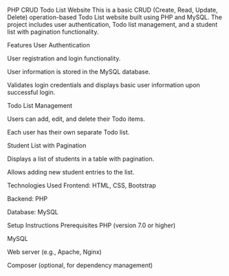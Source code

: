 PHP CRUD Todo List Website
This is a basic CRUD (Create, Read, Update, Delete) operation-based Todo List website built using PHP and MySQL. The project includes user authentication, Todo list management, and a student list with pagination functionality.

Features
User Authentication

User registration and login functionality.

User information is stored in the MySQL database.

Validates login credentials and displays basic user information upon successful login.

Todo List Management

Users can add, edit, and delete their Todo items.

Each user has their own separate Todo list.

Student List with Pagination

Displays a list of students in a table with pagination.

Allows adding new student entries to the list.

Technologies Used
Frontend: HTML, CSS, Bootstrap

Backend: PHP

Database: MySQL

Setup Instructions
Prerequisites
PHP (version 7.0 or higher)

MySQL

Web server (e.g., Apache, Nginx)

Composer (optional, for dependency management)